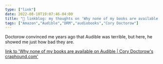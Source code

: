 ```yaml
---
type: ["link"]
date: 2022-08-10T19:07:46-04:00
title: "🔗 linkblog: my thoughts on 'Why none of my books are available on Audible | Cory Doctorow's craphound.com'"
tags: ["Amazon","Audible","DRM","audiobooks","Cory Doctorow"]
---
```

Doctorow convinced me years ago that Audible was terrible, but here, he showed me just how bad they are.
 

[link to 'Why none of my books are available on Audible | Cory Doctorow's craphound.com'](https://craphound.com/news/2022/07/24/why-none-of-my-books-are-available-on-audible/)
